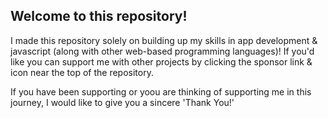 ## Welcome to this repository!

I made this repository solely on building up my skills in app development & javascript (along with other web-based programming languages)! If you'd like you can support me with other projects by clicking the sponsor link & icon near the top of the repository.

If you have been supporting or yoou are thinking of supporting me in this journey, I would like to give you a sincere 'Thank You!'
